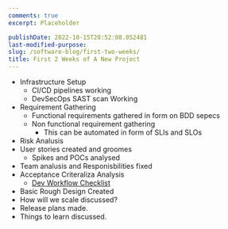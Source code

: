 ```yaml
---
comments: true
excerpt: Placeholder

publishDate: 2022-10-15T20:52:08.052481
last-modified-purpose:
slug: /software-blog/first-two-weeks/
title: First 2 Weeks of A New Project
---
```


- Infrastructure Setup
  - CI/CD pipelines working
  - DevSecOps SAST scan Working
- Requirement Gathering
  - Functional requirements gathered in form on BDD sepecs
  - Non functional requirement gathering
    - This can be automated in form of SLIs and SLOs
- Risk Analusis
- User stories created and groomes
  - Spikes and POCs analysed
- Team analusis and Responisbilities fixed
- Acceptance Criteraliza Analysis
  - [Dev Workflow Checklist](/software-blog/dev-workflow)
- Basic Rough Design Created
- How will we scale discussed?
- Release plans made.
- Things to learn discussed.
